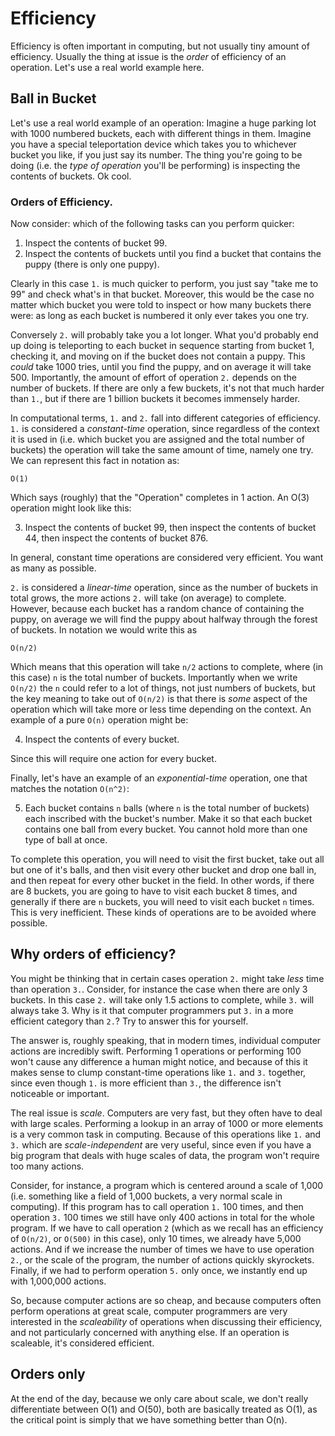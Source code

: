 # Efficiency

Efficiency is often important in computing, but not usually tiny amount of efficiency. Usually the thing at issue is the *order* of efficiency of an operation. Let's use a real world example here.

## Ball in Bucket

Let's use a real world example of an operation: Imagine a huge parking lot with 1000 numbered buckets, each with different things in them. Imagine you have a special teleportation device which takes you to whichever bucket you like, if you just say its number. The thing you're going to be doing (i.e. the *type of operation* you'll be performing) is inspecting the contents of buckets. Ok cool.

### Orders of Efficiency. 

Now consider: which of the following tasks can you perform quicker:

1. Inspect the contents of bucket 99.
2. Inspect the contents of buckets until you find a bucket that contains the puppy (there is only one puppy).

Clearly in this case `1.` is much quicker to perform, you just say "take me to 99" and check what's in that bucket. Moreover, this would be the case no matter which bucket you were told to inspect or how many buckets there were: as long as each bucket is numbered it only ever takes you one try. 

Conversely `2.` will probably take you a lot longer. What you'd probably end up doing is teleporting to each bucket in sequence starting from bucket 1, checking it, and moving on if the bucket does not contain a puppy. This *could* take 1000 tries, until you find the puppy, and on average it will take 500. Importantly, the amount of effort of operation `2.` depends on the number of buckets. If there are only a few buckets, it's not that much harder than `1.`, but if there are 1 billion buckets it becomes immensely harder.

In computational terms, `1.` and `2.` fall into different categories of efficiency. `1.` is considered a *constant-time* operation, since regardless of the context it is used in (i.e. which bucket you are assigned and the total number of buckets) the operation will take the same amount of time, namely one try. We can represent this fact in notation as:

    O(1)

Which says (roughly) that the "Operation" completes in 1 action. An O(3) operation might look like this:


3. Inspect the contents of bucket 99, then inspect the contents of bucket 44, then inspect the contents of bucket 876.

In general, constant time operations are considered very efficient. You want as many as possible.

`2.` is considered a *linear-time* operation, since as the number of buckets in total grows, the more actions `2.` will take (on average) to complete. However, because each bucket has a random chance of containing the puppy, on average we will find the puppy about halfway through the forest of buckets. In notation we would write this as 

    O(n/2)

Which means that this operation will take `n/2` actions to complete, where (in this case) `n` is the total number of buckets. Importantly when we write `O(n/2)` the `n` could refer to a lot of things, not just numbers of buckets, but the key meaning to take out of `O(n/2)` is that there is *some* aspect of the operation which will take more or less time depending on the context. An example of a pure `O(n)` operation might be:

4. Inspect the contents of every bucket.

Since this will require one action for every bucket.

Finally, let's have an example of an *exponential-time* operation, one that matches the notation `O(n^2)`:

5. Each bucket contains `n` balls (where `n` is the total number of buckets) each inscribed with the bucket's number. Make it so that each bucket contains one ball from every bucket. You cannot hold more than one type of ball at once.

To complete this operation, you will need to visit the first bucket, take out all but one of it's balls, and then visit every other bucket and drop one ball in, and then repeat for every other bucket in the field. In other words, if there are 8 buckets, you are going to have to visit each bucket 8 times, and generally if there are `n` buckets, you will need to visit each bucket `n` times. This is very inefficient. These kinds of operations are to be avoided where possible.


## Why orders of efficiency?

You might be thinking that in certain cases operation `2.` might take *less* time than operation `3.`. Consider, for instance the case when there are only 3 buckets. In this case `2.` will take only 1.5 actions to complete, while `3.` will always take 3. Why is it that computer programmers put `3.` in a more efficient category than `2.`? Try to answer this for yourself.

The answer is, roughly speaking, that in modern times, individual computer actions are incredibly swift. Performing 1 operations or performing 100 won't cause any difference a human might notice, and because of this it makes sense to clump constant-time operations like `1.` and `3.` together, since even though `1.` is more efficient than `3.`, the difference isn't noticeable or important. 

The real issue is *scale*. Computers are very fast, but they often have to deal with large scales. Performing a lookup in an array of 1000 or more elements is a very common task in computing. Because of this operations like `1.` and `3.` which are *scale-independent* are very useful, since even if you have a big program that deals with huge scales of data, the program won't require too many actions. 

Consider, for instance, a program which is centered around a scale of 1,000 (i.e. something like a field of 1,000 buckets, a very normal scale in computing). If this program has to call operation `1.` 100 times, and then operation `3.` 100 times we still have only 400 actions in total for the whole program. If we have to call operation `2` (which as we recall has an efficiency of `O(n/2)`, or `O(500)` in this case), only 10 times, we already have 5,000 actions. And if we increase the number of times we have to use operation `2.`, or the scale of the program, the number of actions quickly skyrockets. Finally, if we had to perform operation `5.` only once, we instantly end up with 1,000,000 actions.

So, because computer actions are so cheap, and because computers often perform operations at great scale, computer programmers are very interested in the *scaleability* of operations when discussing their efficiency, and not particularly concerned with anything else. If an operation is scaleable, it's considered efficient.

## Orders only

At the end of the day, because we only care about scale, we don't really differentiate between O(1) and O(50), both are basically treated as O(1), as the critical point is simply that we have something better than O(n). 